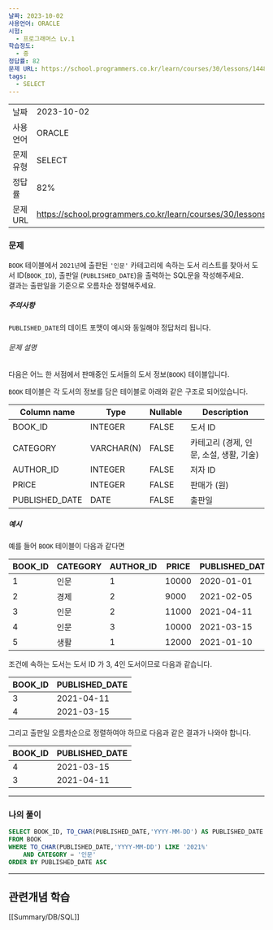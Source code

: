 ```yaml
---
날짜: 2023-10-02
사용언어: ORACLE
시험:
  - 프로그래머스 Lv.1
학습정도:
  - 중
정답률: 82
문제 URL: https://school.programmers.co.kr/learn/courses/30/lessons/144853
tags:
  - SELECT
---
```

|        |                                                                  |
| ------ | ---------------------------------------------------------------- |
| 날짜     | 2023-10-02                                                       |
| 사용 언어  | ORACLE                                                           |
| 문제 유형  | SELECT                                                           |
| 정답률    | 82%                                                              |
| 문제 URL | https://school.programmers.co.kr/learn/courses/30/lessons/144853 |

### 문제

`BOOK` 테이블에서 `2021년`에 출판된 `'인문'` 카테고리에 속하는 도서 리스트를 찾아서 도서 ID(`BOOK_ID`), 출판일 (`PUBLISHED_DATE`)을 출력하는 SQL문을 작성해주세요.  
결과는 출판일을 기준으로 오름차순 정렬해주세요.

##### 주의사항

`PUBLISHED_DATE`의 데이트 포맷이 예시와 동일해야 정답처리 됩니다.

###### 문제 설명

다음은 어느 한 서점에서 판매중인 도서들의 도서 정보(`BOOK`) 테이블입니다.

`BOOK` 테이블은 각 도서의 정보를 담은 테이블로 아래와 같은 구조로 되어있습니다.

|Column name|Type|Nullable|Description|
|---|---|---|---|
|BOOK_ID|INTEGER|FALSE|도서 ID|
|CATEGORY|VARCHAR(N)|FALSE|카테고리 (경제, 인문, 소설, 생활, 기술)|
|AUTHOR_ID|INTEGER|FALSE|저자 ID|
|PRICE|INTEGER|FALSE|판매가 (원)|
|PUBLISHED_DATE|DATE|FALSE|출판일|

##### 예시

예를 들어 `BOOK` 테이블이 다음과 같다면

|BOOK_ID|CATEGORY|AUTHOR_ID|PRICE|PUBLISHED_DATE|
|---|---|---|---|---|
|1|인문|1|10000|2020-01-01|
|2|경제|2|9000|2021-02-05|
|3|인문|2|11000|2021-04-11|
|4|인문|3|10000|2021-03-15|
|5|생활|1|12000|2021-01-10|

조건에 속하는 도서는 도서 ID 가 3, 4인 도서이므로 다음과 같습니다.

|BOOK_ID|PUBLISHED_DATE|
|---|---|
|3|2021-04-11|
|4|2021-03-15|

그리고 출판일 오름차순으로 정렬하여야 하므로 다음과 같은 결과가 나와야 합니다.

|BOOK_ID|PUBLISHED_DATE|
|---|---|
|4|2021-03-15|
|3|2021-04-11|

---
### 나의 풀이

```sql
SELECT BOOK_ID, TO_CHAR(PUBLISHED_DATE,'YYYY-MM-DD') AS PUBLISHED_DATE
FROM BOOK
WHERE TO_CHAR(PUBLISHED_DATE,'YYYY-MM-DD') LIKE '2021%'
    AND CATEGORY = '인문'
ORDER BY PUBLISHED_DATE ASC
```

---
## 관련개념 학습

[[Summary/DB/SQL]]